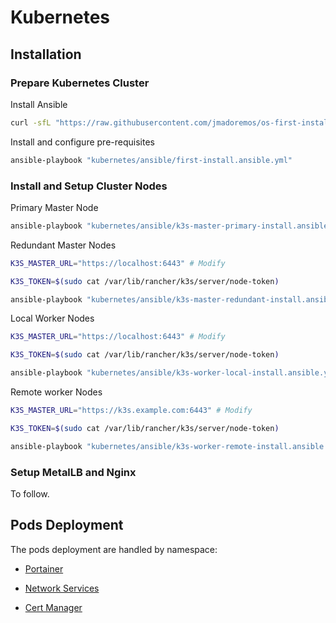 # Kubernetes

## Installation

### Prepare Kubernetes Cluster

Install Ansible

```sh
curl -sfL "https://raw.githubusercontent.com/jmadoremos/os-first-install-new/main/linux/shared/scripts/ansible-install.sh" | bash
```

Install and configure pre-requisites

```sh
ansible-playbook "kubernetes/ansible/first-install.ansible.yml"
```

### Install and Setup Cluster Nodes

Primary Master Node

```sh
ansible-playbook "kubernetes/ansible/k3s-master-primary-install.ansible.yml"
```

Redundant Master Nodes

```sh
K3S_MASTER_URL="https://localhost:6443" # Modify

K3S_TOKEN=$(sudo cat /var/lib/rancher/k3s/server/node-token)

ansible-playbook "kubernetes/ansible/k3s-master-redundant-install.ansible.yml" --extra-vars="k3s_master_url=${K3S_MASTER_URL} k3s_token=${K3S_TOKEN}"
```

Local Worker Nodes

```sh
K3S_MASTER_URL="https://localhost:6443" # Modify

K3S_TOKEN=$(sudo cat /var/lib/rancher/k3s/server/node-token)

ansible-playbook "kubernetes/ansible/k3s-worker-local-install.ansible.yml" --extra-vars="k3s_master_url=${K3S_MASTER_URL} k3s_token=${K3S_TOKEN}"
```

Remote worker Nodes

```sh
K3S_MASTER_URL="https://k3s.example.com:6443" # Modify

K3S_TOKEN=$(sudo cat /var/lib/rancher/k3s/server/node-token)

ansible-playbook "kubernetes/ansible/k3s-worker-remote-install.ansible.yml" --extra-vars="k3s_master_url=${K3S_MASTER_URL} k3s_token=${K3S_TOKEN}"
```

### Setup MetalLB and Nginx

To follow.

## Pods Deployment

The pods deployment are handled by namespace:

* [Portainer](./namespaces/portainer/README.md)

* [Network Services](./namespaces/network-services/README.md)

* [Cert Manager](./namespaces/cert-manager/README.md)

